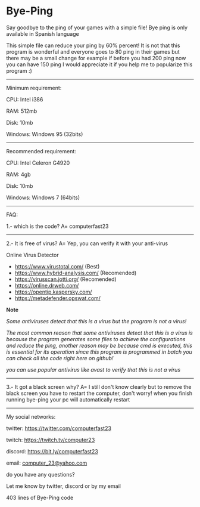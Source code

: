 # Bye-Ping

Say goodbye to the ping of your games with a simple file!
Bye ping is only available in Spanish language


This simple file can reduce your ping by 60% percent! It is not that this program is wonderful and everyone goes to 80 ping in their games but there may be a small change for example if before you had 200 ping now you can have 150 ping I would appreciate it if you help me to popularize this program :)


---------------------------------


Minimum requirement:

CPU: Intel i386

RAM: 512mb

Disk: 10mb

Windows: Windows 95 (32bits)


----------------------------------


Recommended requirement:

CPU: Intel Celeron G4920

RAM: 4gb

Disk: 10mb

Windows: Windows 7 (64bits)


---------------------------------

FAQ:

1.- which is the code?
A= computerfast23

-----------------------------------------------------------------

2.- It is free of virus?
A= Yep, you can verify it with your anti-virus  

Online Virus Detector

-  https://www.virustotal.com/  (Best)
- https://www.hybrid-analysis.com/ (Recomended)
- https://virusscan.jotti.org/ (Recomended)
- https://online.drweb.com/ 
- https://opentip.kaspersky.com/
- https://metadefender.opswat.com/

**Note**

*Some antiviruses detect that this is a virus but the program is not a virus!*

*The most common reason that some antiviruses detect that this is a virus is because the program generates some files to achieve the configurations and reduce the ping,* *another reason may be because cmd is executed, this is essential for its operation since this program is programmed in batch you can check all the code right here on github!*
 
*you can use popular antivirus like avast to verify that this is not a virus*


-------------------------------------------------------------------


3.- It got a black screen why? 
A= I still don't know clearly but to remove the black screen you have to restart the computer, don't worry! when you finish running bye-ping your pc will automatically restart

-------------------------------------------------------------------


My social networks:

twitter: https://twitter.com/computerfast23

twitch: https://twitch.tv/computer23

discord: https://bit.ly/computerfast23

email: computer_23@yahoo.com 


do you have any questions?

Let me know by twitter, discord or by my email

403 lines of Bye-Ping code
